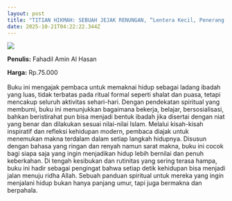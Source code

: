```yaml
---
layout: post
title: "TITIAN HIKMAH: SEBUAH JEJAK RENUNGAN, “Lentera Kecil, Penerang Jalan”"
date: 2025-10-21T04:22:22.344Z
---
```

![](/images/uploads/isbn-titian-hikmah.jpg)

**P﻿enulis:** Fahadil Amin Al Hasan

**Harga:** Rp.75.000\
\
Buku ini mengajak pembaca untuk memaknai hidup sebagai ladang ibadah yang luas, tidak terbatas pada ritual formal seperti shalat dan puasa, tetapi mencakup seluruh aktivitas sehari-hari. Dengan pendekatan spiritual yang membumi, buku ini menunjukkan bagaimana bekerja, belajar, bersosialisasi, bahkan beristirahat pun bisa menjadi bentuk ibadah jika disertai dengan niat yang benar dan dilakukan sesuai nilai-nilai Islam. Melalui kisah-kisah inspiratif dan refleksi kehidupan modern, pembaca diajak untuk menemukan makna terdalam dalam setiap langkah hidupnya.
	Disusun dengan bahasa yang ringan dan renyah namun sarat makna, buku ini cocok bagi siapa saja yang ingin menjadikan hidup lebih bernilai dan penuh keberkahan. Di tengah kesibukan dan rutinitas yang sering terasa hampa, buku ini hadir sebagai pengingat bahwa setiap detik kehidupan bisa menjadi jalan menuju ridha Allah. Sebuah panduan spiritual untuk mereka yang ingin menjalani hidup bukan hanya panjang umur, tapi juga bermakna dan berpahala.